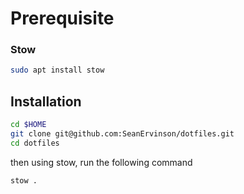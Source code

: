 # Prerequisite

### Stow

```bash
sudo apt install stow
```

## Installation

```bash
cd $HOME
git clone git@github.com:SeanErvinson/dotfiles.git
cd dotfiles
```

then using stow, run the following command

```bash
stow .
```
